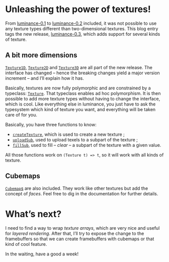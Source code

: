 # Unleashing the power of textures!

From [luminance-0.1](https://hackage.haskell.org/package/luminance-0.1) to
[luminance-0.2](https://hackage.haskell.org/package/luminance-0.2) included, it was not possible to
use any texture types different than two-dimensional textures. This blog entry tags the new
release, [luminance-0.3](https://hackage.haskell.org/package/luminance-0.3), which adds support for
several kinds of texture.

## A bit more dimensions

[`Texture1D`](https://hackage.haskell.org/package/luminance-0.3/docs/Graphics-Luminance-Texture.html#t:Texture1D),
[`Texture2D`](https://hackage.haskell.org/package/luminance-0.3/docs/Graphics-Luminance-Texture.html#t:Texture2D) and
[`Texture3D`](https://hackage.haskell.org/package/luminance-0.3/docs/Graphics-Luminance-Texture.html#t:Texture3D)
are all part of the new release. The interface has changed – hence the breaking changes yield a
major version increment – and I’ll explain how it has.

Basically, textures are now fully polymorphic and are constrained by a typeclass:
[`Texture`](https://hackage.haskell.org/package/luminance-0.3/docs/Graphics-Luminance-Texture.html#t:Texture).
That typeclass enables ad hoc polymorphism. It is then possible to add more texture types without
having to change the interface, which is cool. Like everything else in luminance, you just have to
ask the typesystem which kind of texture you want, and everything will be taken care of for you.

Basically, you have three functions to know:

  - [`createTexture`](https://hackage.haskell.org/package/luminance-0.3/docs/Graphics-Luminance-Texture.html#v:createTexture),
    which is used to create a new texture ;
  - [`uploadSub`](https://hackage.haskell.org/package/luminance-0.3/docs/Graphics-Luminance-Texture.html#v:uploadSub),
    used to upload texels to a subpart of the texture ;
  - [`fillSub`](https://hackage.haskell.org/package/luminance-0.3/docs/Graphics-Luminance-Texture.html#v:fillSub),
    used to fill – *clear* – a subpart of the texture with a given value.

All those functions work on `(Texture t) => t`, so it will work with all kinds of texture.

## Cubemaps

[`Cubemap`s](https://hackage.haskell.org/package/luminance-0.3/docs/Graphics-Luminance-Texture.html#t:Cubemap)
are also included. They work like other textures but add the concept of *faces*. Feel free to dig in
the documentation for further details.

# What’s next?

I need to find a way to wrap *texture arrays*, which are very nice and useful for
*layered rendering*. After that, I’ll try to expose the change to the framebuffers so that we can
create framebuffers with cubemaps or that kind of cool feature.

In the waiting, have a good a week!
